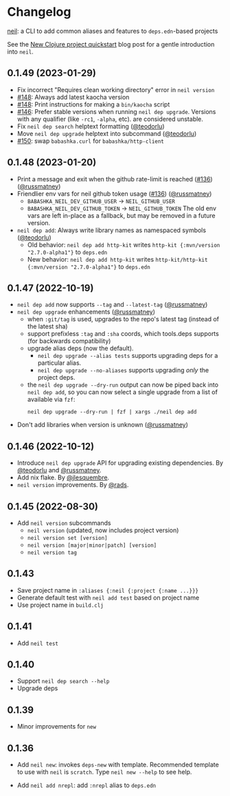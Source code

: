# Changelog

[neil](https://github.com/babashka/neil): a CLI to add common aliases and features to `deps.edn`-based projects

See the [New Clojure project quickstart](https://blog.michielborkent.nl/new-clojure-project-quickstart.html) blog post for a gentle introduction into `neil`.

## 0.1.49 (2023-01-29)

- Fix incorrect "Requires clean working directory" error in `neil version`
- [#148](https://github.com/babashka/neil/issues/148): Always add latest kaocha version
- [#148](https://github.com/babashka/neil/issues/148): Print instructions for making a `bin/kaocha` script
- [#146](https://github.com/babashka/neil/issues/146): Prefer stable versions when running `neil dep upgrade`. Versions with any qualifier (like `-rc1`, `-alpha`, etc). are considered unstable.
- Fix `neil dep search` helptext formatting ([@teodorlu](https://github.com/teodorlu))
- Move `neil dep upgrade` helptext into subcommand ([@teodorlu](https://github.com/teodorlu))
- [#150](https://github.com/babashka/neil/issues/150): swap `babashka.curl` for `babashka/http-client`

## 0.1.48 (2023-01-20)

- Print a message and exit when the github rate-limit is reached ([#136](https://github.com/babashka/neil/issues/136)) ([@russmatney](https://github.com/russmatney))
- Friendlier env vars for neil github token usage ([#136](https://github.com/babashka/neil/issues/136)) ([@russmatney](https://github.com/russmatney))
  - `BABASHKA_NEIL_DEV_GITHUB_USER` -> `NEIL_GITHUB_USER`
  - `BABASHKA_NEIL_DEV_GITHUB_TOKEN` -> `NEIL_GITHUB_TOKEN`
  The old env vars are left in-place as a fallback, but may be removed in a future version.
- `neil dep add`: Always write library names as namespaced symbols ([@teodorlu](https://github.com/teodorlu))
  - Old behavior: `neil dep add http-kit` writes `http-kit {:mvn/version "2.7.0-alpha1"}` to `deps.edn`
  - New behavior: `neil dep add http-kit` writes `http-kit/http-kit {:mvn/version "2.7.0-alpha1"}` to `deps.edn`

## 0.1.47 (2022-10-19)

- `neil dep add` now supports `--tag` and `--latest-tag` ([@russmatney](https://github.com/russmatney))
- `neil dep upgrade` enhancements ([@russmatney](https://github.com/russmatney))
  - when `:git/tag` is used, upgrades to the repo's latest tag (instead of the latest sha)
  - support prefixless `:tag` and `:sha` coords, which tools.deps supports (for backwards compatibility)
  - upgrade alias deps (now the default).
    - `neil dep upgrade --alias tests` supports upgrading deps for a particular alias.
    - `neil dep upgrade --no-aliases` supports upgrading _only_ the project deps.
  - the `neil dep upgrade --dry-run` output can now be piped back into `neil dep
    add`, so you can now select a single upgrade from a list of available via `fzf`:
    ```
    neil dep upgrade --dry-run | fzf | xargs ./neil dep add
    ```
- Don't add libraries when version is unknown ([@russmatney](https://github.com/russmatney))

## 0.1.46 (2022-10-12)

- Introduce `neil dep upgrade` API for upgrading existing dependencies. By [@teodorlu](https://github.com/teodorlu) and [@russmatney](https://github.com/russmatney).
- Add nix flake. By [@jlesquembre](https://github.com/jlesquembre).
- `neil version` improvements. By [@rads](https://github.com/rads).

## 0.1.45 (2022-08-30)

- Add `neil version` subcommands
  - `neil version` (updated, now includes project version)
  - `neil version set [version]`
  - `neil version [major|minor|patch] [version]`
  - `neil version tag`

## 0.1.43

- Save project name in `:aliases {:neil {:project {:name ...}}}`
- Generate default test with `neil add test` based on project name
- Use project name in `build.clj`

## 0.1.41

- Add `neil test`

## 0.1.40

- Support `neil dep search --help`
- Upgrade deps

## 0.1.39

- Minor improvements for `new`

## 0.1.36

- Add `neil new`: invokes `deps-new` with template. Recommended template to use with `neil` is `scratch`. Type `neil new --help` to see help.

- Add `neil add nrepl`: add `:nrepl` alias to `deps.edn`
